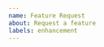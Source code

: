 ```yaml
---
name: Feature Request
about: Request a feature
labels: enhancement
---
```


<!--

Pull requests are preferred to feature requests :)

Keeping up with new GNOME releases and fixing bugs already take a lot of time,
so new features are rarely implemented. Nevertheless, you could leave a feature
request and maybe someone else will implement it sometime.

If you have time and motivation to try to implement the feature, see
docs/CONTRIBUTING.md

-->